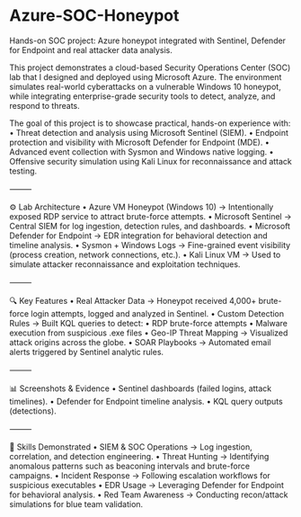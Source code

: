 # Azure-SOC-Honeypot
Hands-on SOC project: Azure honeypot integrated with Sentinel, Defender for Endpoint and real attacker data analysis.

This project demonstrates a cloud-based Security Operations Center (SOC) lab that I designed and deployed using Microsoft Azure. The environment simulates real-world cyberattacks on a vulnerable Windows 10 honeypot, while integrating enterprise-grade security tools to detect, analyze, and respond to threats.

The goal of this project is to showcase practical, hands-on experience with:
	•	Threat detection and analysis using Microsoft Sentinel (SIEM).
	•	Endpoint protection and visibility with Microsoft Defender for Endpoint (MDE).
	•	Advanced event collection with Sysmon and Windows native logging.
	•	Offensive security simulation using Kali Linux for reconnaissance and attack testing.

⸻

⚙️ Lab Architecture
	•	Azure VM Honeypot (Windows 10) → Intentionally exposed RDP service to attract brute-force attempts.
	•	Microsoft Sentinel → Central SIEM for log ingestion, detection rules, and dashboards.
	•	Microsoft Defender for Endpoint → EDR integration for behavioral detection and timeline analysis.
	•	Sysmon + Windows Logs → Fine-grained event visibility (process creation, network connections, etc.).
	•	Kali Linux VM → Used to simulate attacker reconnaissance and exploitation techniques.

⸻

🔍 Key Features
	•	Real Attacker Data → Honeypot received 4,000+ brute-force login attempts, logged and analyzed in Sentinel.
	•	Custom Detection Rules → Built KQL queries to detect:
	•	RDP brute-force attempts
	•	Malware execution from suspicious .exe files
	•	Geo-IP Threat Mapping → Visualized attack origins across the globe.
	•	SOAR Playbooks → Automated email alerts triggered by Sentinel analytic rules.

⸻

📊 Screenshots & Evidence
	•	Sentinel dashboards (failed logins, attack timelines).
	•	Defender for Endpoint timeline analysis.
	•	KQL query outputs (detections).

⸻

🚀 Skills Demonstrated
	•	SIEM & SOC Operations → Log ingestion, correlation, and detection engineering.
	•	Threat Hunting → Identifying anomalous patterns such as beaconing intervals and brute-force campaigns.
	•	Incident Response → Following escalation workflows for suspicious executables 
	•	EDR Usage → Leveraging Defender for Endpoint for behavioral analysis.
	•	Red Team Awareness → Conducting recon/attack simulations for blue team validation.
